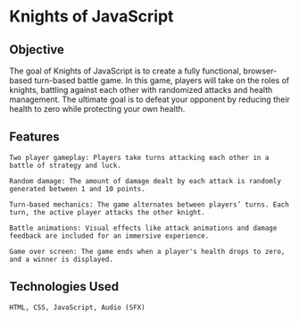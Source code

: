 # Knights of JavaScript

## Objective

The goal of Knights of JavaScript is to create a fully functional, browser-based turn-based battle game. In this game, players will take on the roles of knights, battling against each other with randomized attacks and health management. The ultimate goal is to defeat your opponent by reducing their health to zero while protecting your own health.

## Features

    Two player gameplay: Players take turns attacking each other in a battle of strategy and luck.

    Random damage: The amount of damage dealt by each attack is randomly generated between 1 and 10 points.

    Turn-based mechanics: The game alternates between players’ turns. Each turn, the active player attacks the other knight.

    Battle animations: Visual effects like attack animations and damage feedback are included for an immersive experience.

    Game over screen: The game ends when a player's health drops to zero, and a winner is displayed.

## Technologies Used

    HTML, CSS, JavaScript, Audio (SFX)